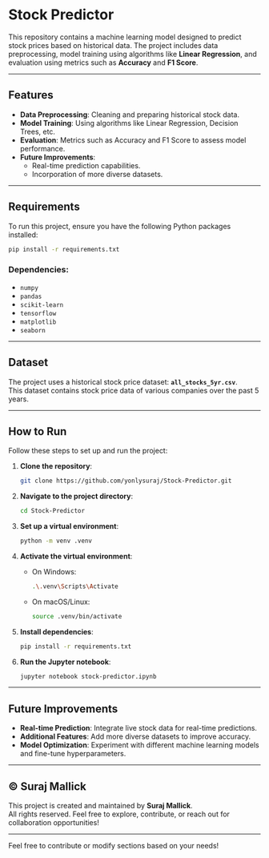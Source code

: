 # Stock Predictor

This repository contains a machine learning model designed to predict stock prices based on historical data. The project includes data preprocessing, model training using algorithms like **Linear Regression**, and evaluation using metrics such as **Accuracy** and **F1 Score**.

---

## Features

- **Data Preprocessing**: Cleaning and preparing historical stock data.
- **Model Training**: Using algorithms like Linear Regression, Decision Trees, etc.
- **Evaluation**: Metrics such as Accuracy and F1 Score to assess model performance.
- **Future Improvements**:
  - Real-time prediction capabilities.
  - Incorporation of more diverse datasets.

---

## Requirements

To run this project, ensure you have the following Python packages installed:

```bash
pip install -r requirements.txt
```

### Dependencies:
- `numpy`
- `pandas`
- `scikit-learn`
- `tensorflow`
- `matplotlib`
- `seaborn`

---

## Dataset

The project uses a historical stock price dataset: **`all_stocks_5yr.csv`**.  
This dataset contains stock price data of various companies over the past 5 years.

---

## How to Run

Follow these steps to set up and run the project:

1. **Clone the repository**:
   ```bash
   git clone https://github.com/yonlysuraj/Stock-Predictor.git
   ```

2. **Navigate to the project directory**:
   ```bash
   cd Stock-Predictor
   ```

3. **Set up a virtual environment**:
   ```bash
   python -m venv .venv
   ```

4. **Activate the virtual environment**:
   - On Windows:
     ```bash
     .\.venv\Scripts\Activate
     ```
   - On macOS/Linux:
     ```bash
     source .venv/bin/activate
     ```

5. **Install dependencies**:
   ```bash
   pip install -r requirements.txt
   ```

6. **Run the Jupyter notebook**:
   ```bash
   jupyter notebook stock-predictor.ipynb
   ```

---

## Future Improvements

- **Real-time Prediction**: Integrate live stock data for real-time predictions.
- **Additional Features**: Add more diverse datasets to improve accuracy.
- **Model Optimization**: Experiment with different machine learning models and fine-tune hyperparameters.

---

## © Suraj Mallick

This project is created and maintained by **Suraj Mallick**.  
All rights reserved. Feel free to explore, contribute, or reach out for collaboration opportunities!

---

Feel free to contribute or modify sections based on your needs!